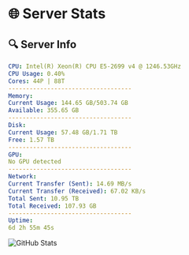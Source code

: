 # 🌐 Server Stats
## 🔍 Server Info
```yaml
CPU: Intel(R) Xeon(R) CPU E5-2699 v4 @ 1246.53GHz
CPU Usage: 0.40%
Cores: 44P | 88T
-----------------------------------
Memory:
Current Usage: 144.65 GB/503.74 GB
Available: 355.65 GB
-----------------------------------
Disk:
Current Usage: 57.48 GB/1.71 TB
Free: 1.57 TB
-----------------------------------
GPU:
No GPU detected
-----------------------------------
Network:
Current Transfer (Sent): 14.69 MB/s
Current Transfer (Received): 67.02 KB/s
Total Sent: 10.95 TB
Total Received: 107.93 GB
-----------------------------------
Uptime:
6d 2h 55m 45s
```
![GitHub Stats](https://img.shields.io/badge/Updated-2025-03-14_00:18:34-blue)